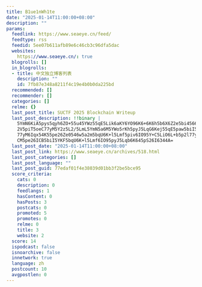 ```yaml
---
title: B1ue1nWh1te
date: "2025-01-14T11:00:00+08:00"
description: ""
params:
  feedlink: https://www.seaeye.cn/feed/
  feedtype: rss
  feedid: 5ee07b611afb89e6c46cb3c96dfa5dac
  websites:
    https://www.seaeye.cn/: true
  blogrolls: []
  in_blogrolls:
  - title: 中文独立博客列表
    description: ""
    id: 7fb87e348a8211f4c19e4b0b0da225bd
  recommended: []
  recommender: []
  categories: []
  relme: {}
  last_post_title: SUCTF 2025 Blockchain Writeup
  last_post_description: !!binary |
    5YmN6KiA5pys5qyh6ZO+55u45YWz55qE5Lik6aKY6YO96K6+6K6h5b6X6Z2e5bi4566A5Y
    2V5piT5oeC77yM5Y2z5L2/5LmL5YmN5a6M5YWo5rKh5pyJ5LqG6Kej55qE5paw5biI5YKF
    77yM6Iqx54K55pe26Ze0546w5a2m5bqU6K+l5Lmf5piv6IO95Y+C5LiO6L+b5p2l77yM5Z
    CM5pe26ICB5biI5YKF5bqU6K+l5Lmf6IO95pyJ5Lqb6K645pS26I6344A=
  last_post_date: "2025-01-14T11:00:00+08:00"
  last_post_link: https://www.seaeye.cn/archives/518.html
  last_post_categories: []
  last_post_language: ""
  last_post_guid: 77edaf01f4e38039d01bb3f2be5bce95
  score_criteria:
    cats: 0
    description: 0
    feedlangs: 1
    hasContent: 0
    hasPosts: 3
    postcats: 0
    promoted: 5
    promotes: 0
    relme: 0
    title: 3
    website: 2
  score: 14
  ispodcast: false
  isnoarchive: false
  innetwork: true
  language: zh
  postcount: 10
  avgpostlen: 0
---
```

